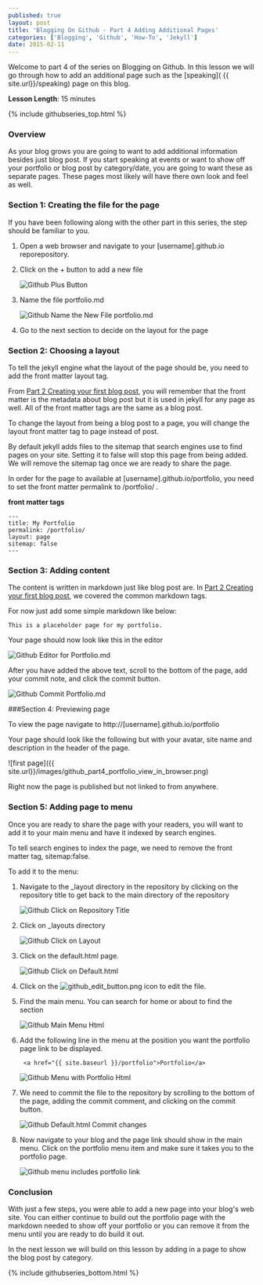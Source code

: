 ```yaml
---
published: true
layout: post 
title: 'Blogging On Github - Part 4 Adding Additional Pages'
categories: ['Blogging', 'Github', 'How-To', 'Jekyll']
date: 2015-02-11  
---
```


Welcome to part 4 of the series on Blogging on  Github.  In this lesson we will go through how to add an additional page such as the [speaking]( {{ site.url}}/speaking) page on this blog.
 
**Lesson Length**: 15 minutes
 
{% include githubseries_top.html %}

### Overview 

As your blog grows you are going to want to add additional information besides  just blog post.  If you start speaking at events or want to show off your portfolio or blog post by category/date, you are going to want these as separate pages.  These pages most likely will have there own look and feel as well.

### Section 1: Creating the file for the page 

If you have been following along with the other part in this series,  the step should be familiar to you.  

1. Open a web browser and navigate to your [username].github.io reporepository.

2. Click on the + button to add a new file

    ![Github Plus Button]({{site.url}}/images/github_add_button.png)

3.  Name the file portfolio.md

    ![Github Name the New File portfolio.md]({{site.url}}/images/github_name_file_portfolio.png)

4.  Go to the next section to decide on the layout for the page

### Section 2: Choosing a layout 

To tell the jekyll engine what the layout of the page should be, you need to add the front matter layout tag. 

From  [ Part 2 Creating your first blog post](http://digitaldrummerj.me/blogging-on-github-part-2-your-first-post/), you will remember that the front matter is the metadata about blog post but it is used in jekyll  for any page as well.  All of the front matter tags are the same as a blog post.

To change the layout from being a blog post to a page, you will change the layout front matter tag to page instead of post.

By default jekyll  adds files to the sitemap that search engines use to find pages on your site.  Setting  it to false will stop this page from being added.  We will remove the sitemap tag once we  are ready to share the page.

In order for the page to available at [username].github.io/portfolio, you need to set the front matter permalink to /portfolio/ .

**front  matter tags**

	---
	title: My Portfolio
	permalink: /portfolio/
	layout: page
	sitemap: false 
	---
	
### Section 3: Adding content 

The content is written in markdown just like blog post are.   In  [ Part 2 Creating your first blog post](http://digitaldrummerj.me/blogging-on-github-part-2-your-first-post/), we covered the common markdown tags.

For now just add some simple markdown like below:

	This is a placeholder page for my portfolio.


Your page should now look like this in the editor

![Github Editor for Portfolio.md]({{site.url}}/images/github_part4_portfolio_page_markdown.png)

After you have added the above text, scroll to the bottom of the page, add your commit note, and    click the commit button.

![Github Commit Portfolio.md]({{site.url}}/images/github_part4_portfolio_page_commit_change.png)

###Section 4: Previewing page 

To  view the page navigate to http://[username].github.io/portfolio

Your page should look like the following but with your avatar, site name and description in the header of the page.

![first page]({{ site.url}}/images/github_part4_portfolio_view_in_browser.png)

Right now the page is published but not linked to from anywhere.

### Section 5: Adding page to menu 

Once  you are ready to share the page with your readers, you will want to add it to your main menu and have it indexed by search engines.

To tell search engines to index the page, we need to remove the front matter tag, sitemap:false.

To add it to the menu:

1. Navigate to the _layout directory in the repository by clicking on the repository title to get back to the main directory of the repository

    ![Github Click on Repository Title]({{site.url}}/images/github_part4_navigate_to_top.png)

2. Click on _layouts directory

    ![Github Click on Layout]({{site.url}}/images/github_part4_click_layout.png)

3. Click on the default.html page.

    ![Github Click on Default.html]({{site.url}}/images/github_part4_click_default.png)

4. Click on the ![github_edit_button.png]({{site.url}}/images/github_edit_button.png) icon to edit the file.

5. Find the main menu.  You can search for home or about to find the section

    ![Github Main Menu Html]({{site.url}}/images/github_part4_menu_html.png)

6. Add the following line in the menu at the position you want the portfolio page link to be displayed.

        <a href="{{ site.baseurl }}/portfolio">Portfolio</a>

    ![Github Menu with Portfolio Html]({{site.url}}/images/github_part4_menu_with_portfolio.png)

7. We need to commit the file to the repository by scrolling to the bottom of the page, adding the commit comment, and clicking on the commit button.

    ![Github Default.html Commit changes]({{site.url}}/images/github_part4_default_commit_changes.png)

8. Now navigate to your blog and the page link should show in the main menu.  Click on the portfolio menu item and make sure it takes you to the portfolio page.

    ![Github menu includes portfolio link]({{site.url}}/images/github_part4_menu_with_portfolio_in_browser.png)

### Conclusion


With just a few steps, you were able to add a new page into your blog's web site.  You can either continue to build out the portfolio page with the markdown needed to show off your portfolio or you can remove it from the menu until you are ready to do build it out.

In the next lesson we will build on this lesson by adding in a page to show the blog post by category.

{% include githubseries_bottom.html %}
